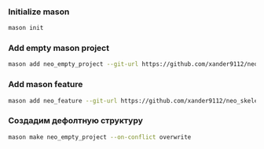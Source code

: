 ### Initialize mason

```bash
mason init
```
### Add empty mason project

```bash
mason add neo_empty_project --git-url https://github.com/xander9112/neo_skeleton --git-path neo_empty_project
```
### Add mason feature

```bash
mason add neo_feature --git-url https://github.com/xander9112/neo_skeleton --git-path neo_feature
```

### Создадим дефолтную структуру

```bash
mason make neo_empty_project --on-conflict overwrite
```
